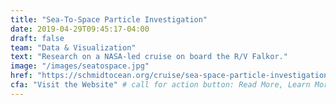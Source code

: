 ```yaml
---
title: "Sea-To-Space Particle Investigation"
date: 2019-04-29T09:45:17-04:00
draft: false
team: "Data & Visualization"
text: "Research on a NASA-led cruise on board the R/V Falkor."
image: "/images/seatospace.jpg"
href: "https://schmidtocean.org/cruise/sea-space-particle-investigation/"
cfa: "Visit the Website" # call for action button: Read More, Learn More, Launch the App, More on Github...
---
```

